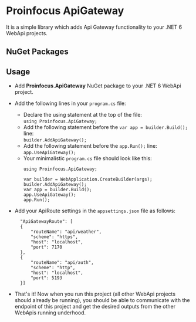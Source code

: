# Proinfocus ApiGateway

It is a simple library which adds Api Gateway functionality to your .NET 6 WebApi projects.

## NuGet Packages


## Usage
- Add **Proinfocus.ApiGateway** NuGet package to your .NET 6 WebApi project.
- Add the following lines in your `program.cs` file:
  - Declare the using statement at the top of the file:
    <br/>`using Proinfocus.ApiGateway;`
  - Add the following statement before the `var app = builder.Build();` line:
    <br/>`builder.AddApiGateway();`
  - Add the following statement before the `app.Run();` line:
    <br/>`app.UseApiGateway();`
  - Your minimalistic `program.cs` file should look like this:
    ```
    using Proinfocus.ApiGateway;
    
    var builder = WebApplication.CreateBuilder(args);
    builder.AddApiGateway();        
    var app = builder.Build();      
    app.UseApiGateway();
    app.Run();
    ```

- Add your ApiRoute settings in the `appsettings.json` file as follows:
  ```
    "ApiGatewayRoute": [
    {
        "routeName": "api/weather",
        "scheme": "https",
        "host": "localhost",
        "port": 7170
    },
    {
        "routeName": "api/auth",
        "scheme": "http",
        "host": "localhost",
        "port": 5193
    }]
  ```
- That's it! Now when you run this project (all other WebApi projects should already be running), you should be able to communicate with the endpoint of this project and get the desired outputs from the other WebApis running underhood.
